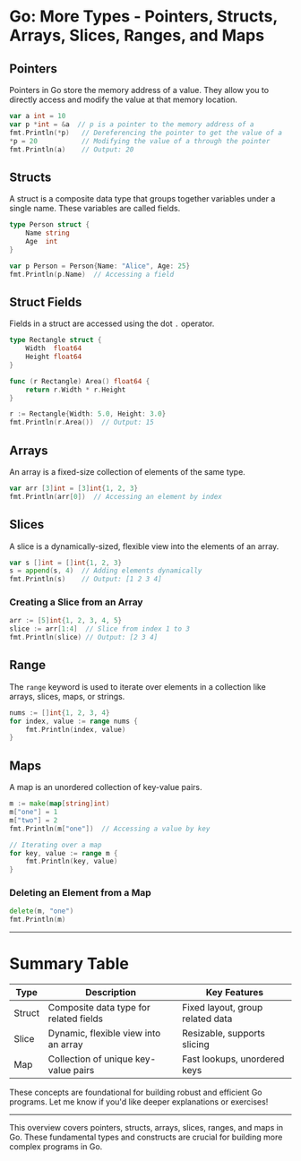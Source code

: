 # Go: More Types - Pointers, Structs, Arrays, Slices, Ranges, and Maps

## Pointers

Pointers in Go store the memory address of a value. They allow you to directly access and modify the value at that memory location.

```go
var a int = 10
var p *int = &a  // p is a pointer to the memory address of a
fmt.Println(*p)   // Dereferencing the pointer to get the value of a
*p = 20           // Modifying the value of a through the pointer
fmt.Println(a)    // Output: 20
```

## Structs

A struct is a composite data type that groups together variables under a single name. These variables are called fields.

```go
type Person struct {
    Name string
    Age  int
}

var p Person = Person{Name: "Alice", Age: 25}
fmt.Println(p.Name)  // Accessing a field
```

## Struct Fields

Fields in a struct are accessed using the dot `.` operator.

```go
type Rectangle struct {
    Width  float64
    Height float64
}

func (r Rectangle) Area() float64 {
    return r.Width * r.Height
}

r := Rectangle{Width: 5.0, Height: 3.0}
fmt.Println(r.Area())  // Output: 15
```

## Arrays

An array is a fixed-size collection of elements of the same type.

```go
var arr [3]int = [3]int{1, 2, 3}
fmt.Println(arr[0])  // Accessing an element by index
```

## Slices

A slice is a dynamically-sized, flexible view into the elements of an array.

```go
var s []int = []int{1, 2, 3}
s = append(s, 4)  // Adding elements dynamically
fmt.Println(s)    // Output: [1 2 3 4]
```

### Creating a Slice from an Array

```go
arr := [5]int{1, 2, 3, 4, 5}
slice := arr[1:4]  // Slice from index 1 to 3
fmt.Println(slice) // Output: [2 3 4]
```

## Range

The `range` keyword is used to iterate over elements in a collection like arrays, slices, maps, or strings.

```go
nums := []int{1, 2, 3, 4}
for index, value := range nums {
    fmt.Println(index, value)
}
```

## Maps

A map is an unordered collection of key-value pairs.

```go
m := make(map[string]int)
m["one"] = 1
m["two"] = 2
fmt.Println(m["one"])  // Accessing a value by key

// Iterating over a map
for key, value := range m {
    fmt.Println(key, value)
}
```

### Deleting an Element from a Map

```go
delete(m, "one")
fmt.Println(m)
```

---

# Summary Table

| Type   | Description                            | Key Features                     |
| ------ | -------------------------------------- | -------------------------------- |
| Struct | Composite data type for related fields | Fixed layout, group related data |
| Slice  | Dynamic, flexible view into an array   | Resizable, supports slicing      |
| Map    | Collection of unique key-value pairs   | Fast lookups, unordered keys     |

These concepts are foundational for building robust and efficient Go programs. Let me know if you'd like deeper explanations or exercises!

---

This overview covers pointers, structs, arrays, slices, ranges, and maps in Go. These fundamental types and constructs are crucial for building more complex programs in Go.
